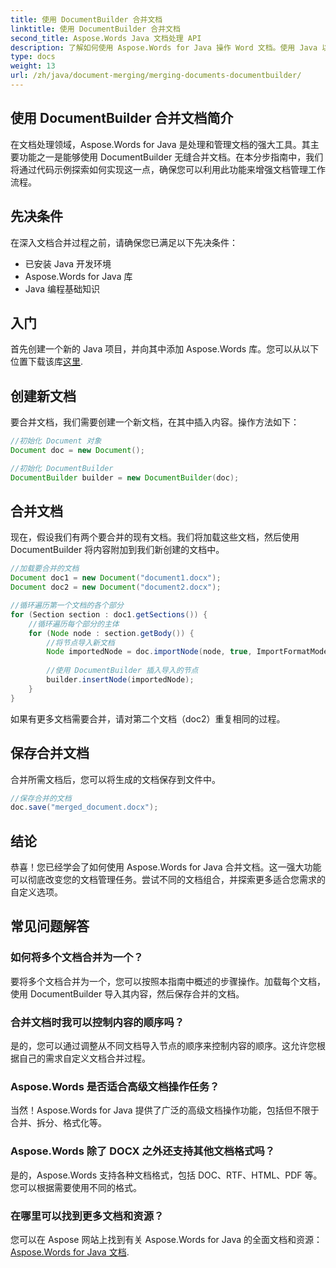 ```yaml
---
title: 使用 DocumentBuilder 合并文档
linktitle: 使用 DocumentBuilder 合并文档
second_title: Aspose.Words Java 文档处理 API
description: 了解如何使用 Aspose.Words for Java 操作 Word 文档。使用 Java 以编程方式创建、编辑、合并和转换文档。
type: docs
weight: 13
url: /zh/java/document-merging/merging-documents-documentbuilder/
---
```


## 使用 DocumentBuilder 合并文档简介

在文档处理领域，Aspose.Words for Java 是处理和管理文档的强大工具。其主要功能之一是能够使用 DocumentBuilder 无缝合并文档。在本分步指南中，我们将通过代码示例探索如何实现这一点，确保您可以利用此功能来增强文档管理工作流程。

## 先决条件

在深入文档合并过程之前，请确保您已满足以下先决条件：

- 已安装 Java 开发环境
- Aspose.Words for Java 库
- Java 编程基础知识

## 入门

首先创建一个新的 Java 项目，并向其中添加 Aspose.Words 库。您可以从以下位置下载该库[这里](https://releases.aspose.com/words/java/).

## 创建新文档

要合并文档，我们需要创建一个新文档，在其中插入内容。操作方法如下：

```java
//初始化 Document 对象
Document doc = new Document();

//初始化 DocumentBuilder
DocumentBuilder builder = new DocumentBuilder(doc);
```

## 合并文档

现在，假设我们有两个要合并的现有文档。我们将加载这些文档，然后使用 DocumentBuilder 将内容附加到我们新创建的文档中。

```java
//加载要合并的文档
Document doc1 = new Document("document1.docx");
Document doc2 = new Document("document2.docx");

//循环遍历第一个文档的各个部分
for (Section section : doc1.getSections()) {
    //循环遍历每个部分的主体
    for (Node node : section.getBody()) {
        //将节点导入新文档
        Node importedNode = doc.importNode(node, true, ImportFormatMode.KEEP_SOURCE_FORMATTING);
        
        //使用 DocumentBuilder 插入导入的节点
        builder.insertNode(importedNode);
    }
}
```

如果有更多文档需要合并，请对第二个文档（doc2）重复相同的过程。

## 保存合并文档

合并所需文档后，您可以将生成的文档保存到文件中。

```java
//保存合并的文档
doc.save("merged_document.docx");
```

## 结论

恭喜！您已经学会了如何使用 Aspose.Words for Java 合并文档。这一强大功能可以彻底改变您的文档管理任务。尝试不同的文档组合，并探索更多适合您需求的自定义选项。

## 常见问题解答

### 如何将多个文档合并为一个？

要将多个文档合并为一个，您可以按照本指南中概述的步骤操作。加载每个文档，使用 DocumentBuilder 导入其内容，然后保存合并的文档。

### 合并文档时我可以控制内容的顺序吗？

是的，您可以通过调整从不同文档导入节点的顺序来控制内容的顺序。这允许您根据自己的需求自定义文档合并过程。

### Aspose.Words 是否适合高级文档操作任务？

当然！Aspose.Words for Java 提供了广泛的高级文档操作功能，包括但不限于合并、拆分、格式化等。

### Aspose.Words 除了 DOCX 之外还支持其他文档格式吗？

是的，Aspose.Words 支持各种文档格式，包括 DOC、RTF、HTML、PDF 等。您可以根据需要使用不同的格式。

### 在哪里可以找到更多文档和资源？

您可以在 Aspose 网站上找到有关 Aspose.Words for Java 的全面文档和资源：[Aspose.Words for Java 文档](https://reference.aspose.com/words/java/).